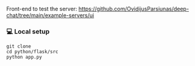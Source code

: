Front-end to test the server: https://github.com/OvidijusParsiunas/deep-chat/tree/main/example-servers/ui

### :computer: Local setup


```
git clone
cd python/flask/src
python app.py
```
